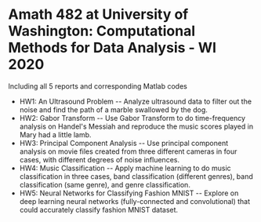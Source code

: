 # Amath 482 at University of Washington: Computational Methods for Data Analysis - WI 2020
Including all 5 reports and corresponding Matlab codes
- HW1: An Ultrasound Problem
-- Analyze ultrasound data to filter out the noise and find the path of a marble swallowed by the dog.
- HW2: Gabor Transform
-- Use Gabor Transform to do time-frequency analysis on Handel's Messiah and reproduce the music scores played in Mary had a little lamb.
- HW3: Principal Component Analysis
-- Use principal component analysis on movie files created from three different cameras in four cases, with different degrees of noise influences.
- HW4: Music Classification
-- Apply machine learning to do music classification in three cases, band classification (different genres), band classification (same genre), and genre classification.
- HW5: Neural Networks for Classifying Fashion MNIST
-- Explore on deep learning neural networks (fully-connected and convolutional) that could accurately classify fashion MNIST dataset.
